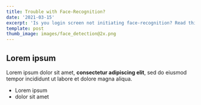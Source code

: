 ```yaml
---
title: Trouble with Face-Recognition?
date: '2021-03-15'
excerpt: 'Is you login screen not initiating face-recognition? Read this '
template: post
thumb_image: images/face_detection@2x.png
---
```

## Lorem ipsum

Lorem ipsum dolor sit amet, **consectetur adipiscing elit**, sed do eiusmod tempor incididunt ut labore et dolore magna aliqua.

- Lorem ipsum
- dolor sit amet